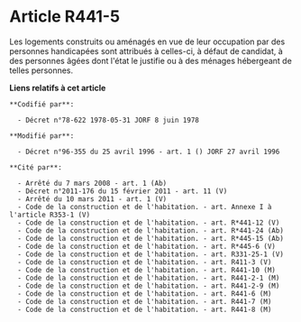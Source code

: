 # Article R441-5

Les logements construits ou aménagés en vue de leur occupation par des personnes handicapées sont attribués à celles-ci, à
défaut de candidat, à des personnes âgées dont l'état le justifie ou à des ménages hébergeant de telles personnes.

**Liens relatifs à cet article**

	**Codifié par**:

	  - Décret n°78-622 1978-05-31 JORF 8 juin 1978

	**Modifié par**:

	  - Décret n°96-355 du 25 avril 1996 - art. 1 () JORF 27 avril 1996

	**Cité par**:

	  - Arrêté du 7 mars 2008 - art. 1 (Ab)
	  - Décret n°2011-176 du 15 février 2011 - art. 11 (V)
	  - Arrêté du 10 mars 2011 - art. 1 (V)
	  - Code de la construction et de l'habitation. - art. Annexe I à l'article R353-1 (V)
	  - Code de la construction et de l'habitation. - art. R*441-12 (V)
	  - Code de la construction et de l'habitation. - art. R*441-24 (Ab)
	  - Code de la construction et de l'habitation. - art. R*445-15 (Ab)
	  - Code de la construction et de l'habitation. - art. R*445-6 (V)
	  - Code de la construction et de l'habitation. - art. R331-25-1 (V)
	  - Code de la construction et de l'habitation. - art. R411-3 (V)
	  - Code de la construction et de l'habitation. - art. R441-10 (M)
	  - Code de la construction et de l'habitation. - art. R441-2-1 (M)
	  - Code de la construction et de l'habitation. - art. R441-2-9 (M)
	  - Code de la construction et de l'habitation. - art. R441-6 (M)
	  - Code de la construction et de l'habitation. - art. R441-7 (M)
	  - Code de la construction et de l'habitation. - art. R441-8 (M)
